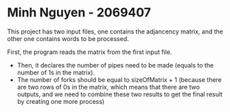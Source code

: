 # Minh Nguyen - 2069407

This project has two input files, one contains the adjancency matrix, and the other one contains words to be processed.

First, the program reads the matrix from the first input file.
- Then, it declares the number of pipes need to be made (equals to the number of 1s in the matrix).
- The number of forks should be equal to sizeOfMatrix + 1 (because there are two rows of 0s in the matrix, which means that there are two outputs, and we need to combine these two results to get the final result by creating one more process)
